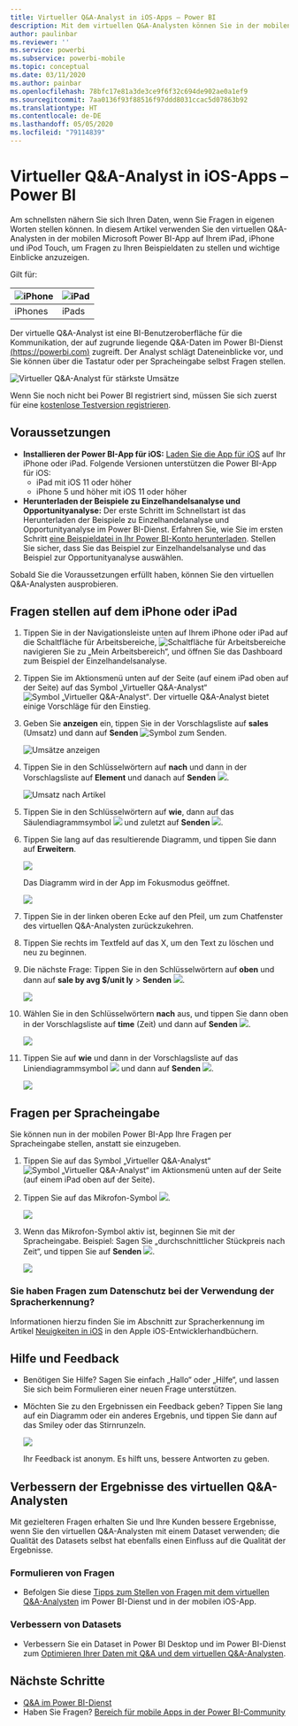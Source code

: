 ```yaml
---
title: Virtueller Q&A-Analyst in iOS-Apps – Power BI
description: Mit dem virtuellen Q&A-Analysten können Sie in der mobilen Power BI-App auf Ihrem iOS-Gerät in Ihren eigenen Worten Fragen zu den Beispieldaten stellen.
author: paulinbar
ms.reviewer: ''
ms.service: powerbi
ms.subservice: powerbi-mobile
ms.topic: conceptual
ms.date: 03/11/2020
ms.author: painbar
ms.openlocfilehash: 78bfc17e81a3de3ce9f6f32c694de902ae0a1ef9
ms.sourcegitcommit: 7aa0136f93f88516f97ddd8031ccac5d07863b92
ms.translationtype: HT
ms.contentlocale: de-DE
ms.lasthandoff: 05/05/2020
ms.locfileid: "79114839"
---
```

# <a name="qa-virtual-analyst-in-ios-apps---power-bi"></a>Virtueller Q&A-Analyst in iOS-Apps – Power BI

Am schnellsten nähern Sie sich Ihren Daten, wenn Sie Fragen in eigenen Worten stellen können. In diesem Artikel verwenden Sie den virtuellen Q&A-Analysten in der mobilen Microsoft Power BI-App auf Ihrem iPad, iPhone und iPod Touch, um Fragen zu Ihren Beispieldaten zu stellen und wichtige Einblicke anzuzeigen. 

Gilt für:

| ![iPhone](./media/mobile-apps-ios-qna/iphone-logo-50-px.png) | ![iPad](./media/mobile-apps-ios-qna/ipad-logo-50-px.png) |
|:--- |:--- |
| iPhones |iPads |

Der virtuelle Q&A-Analyst ist eine BI-Benutzeroberfläche für die Kommunikation, der auf zugrunde liegende Q&A-Daten im Power BI-Dienst [(https://powerbi.com)](https://powerbi.com) zugreift. Der Analyst schlägt Dateneinblicke vor, und Sie können über die Tastatur oder per Spracheingabe selbst Fragen stellen.

![Virtueller Q&A-Analyst für stärkste Umsätze](./media/mobile-apps-ios-qna/power-bi-ios-q-n-a-top-sale-intro.png)

Wenn Sie noch nicht bei Power BI registriert sind, müssen Sie sich zuerst für eine [kostenlose Testversion registrieren](https://app.powerbi.com/signupredirect?pbi_source=web).

## <a name="prerequisites"></a>Voraussetzungen

* **Installieren der Power BI-App für iOS:** [Laden Sie die App für iOS](https://go.microsoft.com/fwlink/?LinkId=522062) auf Ihr iPhone oder iPad.
Folgende Versionen unterstützen die Power BI-App für iOS:
    * iPad mit iOS 11 oder höher
    * iPhone 5 und höher mit iOS 11 oder höher
* **Herunterladen der Beispiele zu Einzelhandelsanalyse und Opportunityanalyse:** Der erste Schritt im Schnellstart ist das Herunterladen der Beispiele zu Einzelhandelanalyse und Opportunityanalyse im Power BI-Dienst. Erfahren Sie, wie Sie im ersten Schritt [eine Beispieldatei in Ihr Power BI-Konto herunterladen](./mobile-apps-download-samples.md). Stellen Sie sicher, dass Sie das Beispiel zur Einzelhandelsanalyse und das Beispiel zur Opportunityanalyse auswählen.

Sobald Sie die Voraussetzungen erfüllt haben, können Sie den virtuellen Q&A-Analysten ausprobieren.

## <a name="try-asking-questions-on-your-iphone-or-ipad"></a>Fragen stellen auf dem iPhone oder iPad
1. Tippen Sie in der Navigationsleiste unten auf Ihrem iPhone oder iPad auf die Schaltfläche für Arbeitsbereiche, ![Schaltfläche für Arbeitsbereiche](./media/mobile-apps-ios-qna/power-bi-iphone-workspaces-button.png)navigieren Sie zu „Mein Arbeitsbereich“, und öffnen Sie das Dashboard zum Beispiel der Einzelhandelsanalyse.

2. Tippen Sie im Aktionsmenü unten auf der Seite (auf einem iPad oben auf der Seite) auf das Symbol „Virtueller Q&A-Analyst“ ![Symbol „Virtueller Q&A-Analyst“](././media/mobile-apps-ios-qna/power-bi-ios-q-n-a-icon.png).
     Der virtuelle Q&A-Analyst bietet einige Vorschläge für den Einstieg.
3. Geben Sie **anzeigen** ein, tippen Sie in der Vorschlagsliste auf **sales** (Umsatz) und dann auf **Senden** ![Symbol zum Senden](./media/mobile-apps-ios-qna/power-bi-ios-qna-send-icon.png).

    ![Umsätze anzeigen](./media/mobile-apps-ios-qna/power-bi-ios-q-n-a-show-sales.png)
4. Tippen Sie in den Schlüsselwörtern auf **nach** und dann in der Vorschlagsliste auf **Element** und danach auf **Senden** ![](./media/mobile-apps-ios-qna/power-bi-ios-qna-send-icon.png).

    ![Umsatz nach Artikel](./media/mobile-apps-ios-qna/power-bi-ios-q-n-a-sale-by-item.png)
5. Tippen Sie in den Schlüsselwörtern auf **wie**, dann auf das Säulendiagrammsymbol ![](./media/mobile-apps-ios-qna/power-bi-ios-q-n-a-column-chart-icon.png) und zuletzt auf **Senden** ![](./media/mobile-apps-ios-qna/power-bi-ios-qna-send-icon.png).
6. Tippen Sie lang auf das resultierende Diagramm, und tippen Sie dann auf **Erweitern**.

    ![](media/mobile-apps-ios-qna/power-bi-ios-q-n-a-tap-expand-feedback.png)

    Das Diagramm wird in der App im Fokusmodus geöffnet.

    ![](media/mobile-apps-ios-qna/power-bi-ios-q-n-a-expanded-chart.png)
7. Tippen Sie in der linken oberen Ecke auf den Pfeil, um zum Chatfenster des virtuellen Q&A-Analysten zurückzukehren.
8. Tippen Sie rechts im Textfeld auf das X, um den Text zu löschen und neu zu beginnen.
9. Die nächste Frage: Tippen Sie in den Schlüsselwörtern auf **oben** und dann auf **sale by avg $/unit ly** > **Senden** ![](./media/mobile-apps-ios-qna/power-bi-ios-qna-send-icon.png).

    ![](media/mobile-apps-ios-qna/power-bi-ios-q-n-a-top-sale-2.png)
10. Wählen Sie in den Schlüsselwörtern **nach** aus, und tippen Sie dann oben in der Vorschlagsliste auf **time** (Zeit) und dann auf **Senden** ![](./media/mobile-apps-ios-qna/power-bi-ios-qna-send-icon.png).

     ![](media/mobile-apps-ios-qna/power-bi-ios-q-n-a-top-sale-by-time.png)
11. Tippen Sie auf **wie** und dann in der Vorschlagsliste auf das Liniendiagrammsymbol ![](./media/mobile-apps-ios-qna/power-bi-ios-q-n-a-line-chart-icon.png) und dann auf **Senden** ![](./media/mobile-apps-ios-qna/power-bi-ios-qna-send-icon.png).

    ![](media/mobile-apps-ios-qna/power-bi-ios-q-n-a-top-sale-as-line.png)

## <a name="try-saying-your-questions"></a>Fragen per Spracheingabe
Sie können nun in der mobilen Power BI-App Ihre Fragen per Spracheingabe stellen, anstatt sie einzugeben.

1. Tippen Sie auf das Symbol „Virtueller Q&A-Analyst“ ![Symbol „Virtueller Q&A-Analyst“](././media/mobile-apps-ios-qna/power-bi-ios-q-n-a-icon.png) im Aktionsmenü unten auf der Seite (auf einem iPad oben auf der Seite).
2. Tippen Sie auf das Mikrofon-Symbol ![](media/mobile-apps-ios-qna/power-bi-ios-qna-mic-icon.png).

    ![](media/mobile-apps-ios-qna/power-bi-ios-qna-mic-on.png)

1. Wenn das Mikrofon-Symbol aktiv ist, beginnen Sie mit der Spracheingabe. Beispiel: Sagen Sie „durchschnittlicher Stückpreis nach Zeit“, und tippen Sie auf **Senden** ![](./media/mobile-apps-ios-qna/power-bi-ios-qna-send-icon.png).

    ![](media/mobile-apps-ios-qna/power-bi-ios-qna-speech-complete.png)

### <a name="questions-about-privacy-when-using-speech-to-text"></a>Sie haben Fragen zum Datenschutz bei der Verwendung der Spracherkennung?
Informationen hierzu finden Sie im Abschnitt zur Spracherkennung im Artikel [Neuigkeiten in iOS](https://go.microsoft.com/fwlink/?linkid=845624) in den Apple iOS-Entwicklerhandbüchern.

## <a name="help-and-feedback"></a>Hilfe und Feedback
* Benötigen Sie Hilfe? Sagen Sie einfach „Hallo“ oder „Hilfe“, und lassen Sie sich beim Formulieren einer neuen Frage unterstützen.
* Möchten Sie zu den Ergebnissen ein Feedback geben? Tippen Sie lang auf ein Diagramm oder ein anderes Ergebnis, und tippen Sie dann auf das Smiley oder das Stirnrunzeln.

    ![](media/mobile-apps-ios-qna/power-bi-ios-q-n-a-tap-feedback.png)

    Ihr Feedback ist anonym. Es hilft uns, bessere Antworten zu geben.

## <a name="enhance-your-qa-virtual-analyst-results"></a>Verbessern der Ergebnisse des virtuellen Q&A-Analysten
Mit gezielteren Fragen erhalten Sie und Ihre Kunden bessere Ergebnisse, wenn Sie den virtuellen Q&A-Analysten mit einem Dataset verwenden; die Qualität des Datasets selbst hat ebenfalls einen Einfluss auf die Qualität der Ergebnisse.

### <a name="how-to-ask-questions"></a>Formulieren von Fragen
* Befolgen Sie diese [Tipps zum Stellen von Fragen mit dem virtuellen Q&A-Analysten](../end-user-q-and-a-tips.md) im Power BI-Dienst und in der mobilen iOS-App.

### <a name="how-to-enhance-the-dataset"></a>Verbessern von Datasets
* Verbessern Sie ein Dataset in Power BI Desktop und im Power BI-Dienst zum [Optimieren Ihrer Daten mit Q&A und dem virtuellen Q&A-Analysten](../../service-prepare-data-for-q-and-a.md).

## <a name="next-steps"></a>Nächste Schritte
* [Q&A im Power BI-Dienst](../end-user-q-and-a.md)
* Haben Sie Fragen? [Bereich für mobile Apps in der Power BI-Community](https://go.microsoft.com/fwlink/?linkid=839277)
